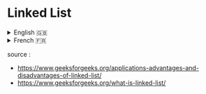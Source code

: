 # Linked List

<details>
	<summary>English 🇬🇧</summary>

## What is Linked List ?

Is a linear data structure in which the elements are not stored in contingus memory locations and each element is connected only to its next element using a pointer.

![Singly Linked List. source: https://www.geeksforgeeks.org/introduction-to-singly-linked-list/](img/Singly-Linked-List.png)

Linked List forms a series of connected nodes, where each node stores the data and the address of the next node.

![Singly Linked List Form: source: https://www.geeksforgeeks.org/what-is-linked-list/](img/Single-linked-list-forms.png)

Node Structure: A node in a linked list typically consists of two composnents:
	* **Data**: It holds the actual value or data associated with the node
	* **Next** (Pointer or Reference): It stores the memory address (reference) of the next node in the sequence.

**Head and Tail**: The linked list is accessed through the head node, which points to the first node in the list. The last node in the list point to **NULL** or **nullptr**, indicating the end of the list. This node is known as the tail node.

## Why Linked List data structure needed ?

The main case where we prefere linked list over arrays is due to ease of insertion and deletion in linked list. 

For instance, in a system, if we maintain a sorted list of IDs in an array id[] = {1000, 1010, 1050, 2000, 2040}.

If we want to insert a new ID 1005, then to maintain the sorted order, we have to move all the elements after 1000 (excluding 1000).

Deletion is also expensive with arrays until unless some special techniques are used. For example, to delete 1010 in id[], everything after 1010 has to be moved due to this so much work being done wich affects the efficiency of the code.

In an arrays, each case are contigus, stored in memory area side by sidem fro instance 100 are sotred ine the address 23, 1010 in 24 etc., this is why we need to move all parts of sorted array if we want to store a new ID. In Linked List, is not the case,1000 can be stored in address 23, 1010 in adress 54 etc. so we can add new ID on it without thinking of move the parts of array. We only need to change few pointer (or reference) to insert (or delete) an item in the middle.

## Example of application of linked list and application in real world

### Application of linked list

* To implements stacks, queue, deaue, sparse matrices and adjacency list representation of graphs
* dynamic memory allocation in porating systems and compilers (linked list or free blocks)
* Manipulation of polynomials
* Arithmetic operations on long integers
* In operating systems, they can be used in Memory management, process scheduling (for example circular linked list for round robin shceduling) and file system
* Algorithms that need to frequently insert or delete items from a large collections of data
* LRU cache, which uses a doubly linked list to keep track of the most recently used items in cache

### Appliction of linked list in real world

* List of songs of music player are linked to the previous and next songs
* In a web browser, previous and next web page URLs can be linked with the help of the previous and next buttons (Doubly linked list). We can do the same thing for example with an image viewer, linked previous and next image with a buttons(also Double linked list).
* Circular linked lists can be used to implement things in round manner where we go to every element one by one.
* Linked list are preferred over arrays for implementations of Queues and Deque data structures because of fast deletions (or insertions) from the front of the linked list


## Advantage and disadvantage of Linked List

### Advantage

- Useful for insertion and deletion
- Can be also used to implement a stack, queues, and other abstract data structure
- Implementation of Queue and Deque (also known as a double-ended queue) data structures: Simple array implementation are not efficient at all for that, we must use circular array to efficiently implement which is complex, but with linked list, it is easy and straighforward. That why most of the language library use linked list internally to implement these data structure
- Linked List can be more efficient than array in case where where we cannot guess the number of element in advance. In case of arrays, the whole memory for items is allocated together. even with dynamic sized arrays like vector in C++ or list in Python or ArrayList in Java. The internal working invlolve de-allocation of whole memory and allocation of a bigger chunk when insertions happen beyond the current capacity. 


### Disadvantage

- Slow access time, accessing element in a linked list can be slow, as you need to traverse the linked list to find the element you are looking for, which is as O(n) operation. This make linked lists a poor choice for situations where you need to access elements quickly
- Linked List use pointer and references to access the next node, which can make them more complex to understand and use compared to arrays. This complexity can make linked list more difficult to debugs and maintain.
- Linked list have overhead compared to arrays, each nide in a linked list requires extrq memory to store the reference to the next node
- Linked list are cache-ineficien because the memory is not contiguous. This means that when you traverse a linke list, you are not likely to get the data you need in the cache, leading to cache misses and slow performance.
- Arrays are relatively very esay to use and are avalaible as core of most programing language

## Resume:

* The consecutive elements are connected by pointers / reference
* The last node of the linked list point to null
* The entry point of a linked list is known as the head
* The common variations of linked lists are ***Sinlgy, Doubly, Singly Circular*** and ***Doubly Circular***
* It is poweful and flexible but hey have a certain disadvantage that need to be taken in consideration when deciding wither to use them or not. If we need fast access time, arrays might be a better choice, but if we need to insert or delete elements frequently, linked list might be the better choice.

</details>
<details>
	<summary>French 🇫🇷</summary>

## C'est quoi une liste chainée/liée ?

C'est une structure de donnée linéaire dans laquelle les éléments ne sont pas stocker les unes à la suite des autres en mémoire, chacun des élément de cette liste sont connecter uniquement via un pointeur qui pointe vers cet élément suivant dans la liste.

![Singly Linked List. source: https://www.geeksforgeeks.org/introduction-to-singly-linked-list/](img/Singly-Linked-List.png)

La liste chainée forme une série de noeuds, ou chacun de ses noeuds contiens la donnée et l'adresse du noeud suivant.

![Singly Linked List Form: source: https://www.geeksforgeeks.org/what-is-linked-list/](img/Single-linked-list-forms.png)

Structure d'un noeud: Un noeurd dans une liste chainée et composé de deux partie:
	* **Partie données**: Cette partie contient la valeur actuel ou les données associée à ce noeud.
	* **Partie next (référence à l'élément suivant)**: Celle-ci contient l'adresse en mémoire (ou la référence) à notre élément suivant dans notre séquence.

**Début et Fin**: On accède à notre liste chainée par le début, la "tête" du premier noeud, c'est notre point d'entrée dans la liste. Le dernier noeud dans notre list aura un **NULL** ou **nullptr**, indiquant que nous somme à la fin de cette liste.

## En quoi les listes chainée sont elle utile ?

Le principal cas d'utilisation de cette structure de données par rapport à un tableau (array) sera dans des cas d'ajout ou de suppression dans notre liste.

Par exemple, dans un sytème ou nous devons maintenir et mettre à jour un tableau d'ID dans un ordre croissant id[] = {1000, 1010, 1050, 2000, 2040}.

Si on veut ajouter un nouvel ID dans ce tableau, par exemple 1005, tout en préservant l'ordre croissant du plus petit au plus grand, on va devoir déplacer tout nos élément du tableau après 1000, tout en excluant précisément 1000.

Si on veut supprimer un élément, cela sera tout aussi fastidieux, par exemple si on veut supprimer 1010 dans notre tableau, tout ce qui se trouve après 1010 devra aussi être déplacer. Toutes ces contraintes à prendre en compte rend pénible la solutions à devoir implémenter dans notre code.

Les tableaux (array), chaque case de celui ci sont stocker en mémoire de manière continue les unes à là suites des autres, c'est pourquoi on doit déplacer à chaque fois une partie du tableau pour insérer un élément à l'endroit approprier dans notre liste d'ID ordonnée. Avec les listes chainée, nos noeuds ne sont pas stocker en mémoire de façon continue, elle peut se trouver à un emplacement différent, par exemple 1000 se trouve à l'adresse 23, et 1010 se trouve à l'adresse 54 etc. Cela nous permet donc d'ajouter ou supprimer des élément sans se soucier d'avoir à déplacer une partie ou une autre dans le cas d'un tableau (array).
</details>


source :

- https://www.geeksforgeeks.org/applications-advantages-and-disadvantages-of-linked-list/
- https://www.geeksforgeeks.org/what-is-linked-list/
